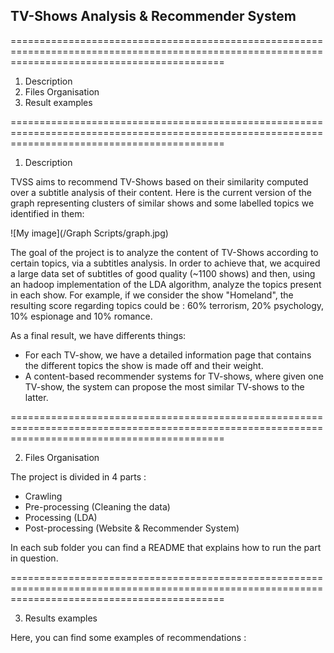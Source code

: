 ## TV-Shows Analysis & Recommender System ##

=================================================================================================================================================

1. Description
2. Files Organisation
3. Result examples

=================================================================================================================================================

1. Description

TVSS aims to recommend TV-Shows based on their similarity computed over a subtitle analysis of their content.
Here is the current version of the graph representing clusters of similar shows and some labelled topics we identified in them:

![My image](/Graph Scripts/graph.jpg)

The goal of the project is to analyze the content of TV-Shows according to certain topics, via a subtitles analysis. 
In order to achieve that, we acquired a large data set of subtitles of good quality (~1100 shows) and then, using an hadoop implementation of the LDA algorithm, analyze the topics present in each show. 
For example, if we consider the show "Homeland", the resulting score regarding topics could be : 60% terrorism, 20% psychology, 10% espionage and 10% romance.

As a final result, we have differents things:
- For each TV-show, we have a detailed information page that contains the different topics the show is made off and their weight.
- A content-based recommender systems for TV-shows, where given one TV-show, the system can propose the most similar TV-shows to the latter.

=================================================================================================================================================

2. Files Organisation

The project is divided in 4 parts :
  - Crawling
  - Pre-processing (Cleaning the data)
  - Processing  (LDA)
  - Post-processing (Website & Recommender System)

In each sub folder you can find a README that explains how to run the part in question.

=================================================================================================================================================

3. Results examples

Here, you can find some examples of recommendations :

